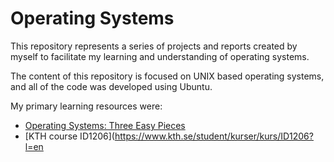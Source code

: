 # Operating Systems

This repository represents a series of projects and reports created by myself to facilitate my learning and understanding of operating systems.

The content of this repository is focused on UNIX based operating systems, and all of the code was developed using Ubuntu.

My primary learning resources were: 
- [Operating Systems: Three Easy Pieces](http://pages.cs.wisc.edu/~remzi/OSTEP/)
- [KTH course ID1206](https://www.kth.se/student/kurser/kurs/ID1206?l=en
